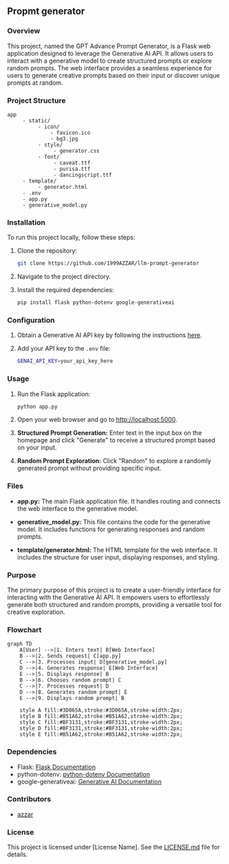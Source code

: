 ## Propmt generator

### Overview

This project, named the GPT Advance Prompt Generator, is a Flask web application designed to leverage the Generative AI API. It allows users to interact with a generative model to create structured prompts or explore random prompts. The web interface provides a seamless experience for users to generate creative prompts based on their input or discover unique prompts at random.

### Project Structure

```text
app 
     - static/
          - icon/
              - favicon.ico
              - bg3.jpg
          - style/
               - generator.css
          - font/
               - caveat.ttf
               - purisa.ttf
               - dancingscript.ttf
     - template/
          - generator.html
     - .env
     - app.py
     - generative_model.py
```

### Installation

To run this project locally, follow these steps:

1. Clone the repository:

   ```bash
   git clone https://github.com/1999AZZAR/llm-prompt-generator
   ```

2. Navigate to the project directory.

3. Install the required dependencies:

   ```bash
   pip install flask python-dotenv google-generativeai
   ```

### Configuration

1. Obtain a Generative AI API key by following the instructions [here](https://makersuite.google.com/app/apikey).

2. Add your API key to the `.env` file:

   ```bash
   GENAI_API_KEY=your_api_key_here
   ```

### Usage

1. Run the Flask application:

   ```bash
   python app.py
   ```

2. Open your web browser and go to [http://localhost:5000](http://localhost:5000).

3. **Structured Prompt Generation:** Enter text in the input box on the homepage and click "Generate" to receive a structured prompt based on your input.

4. **Random Prompt Exploration:** Click "Random" to explore a randomly generated prompt without providing specific input.

### Files

- **app.py:** The main Flask application file. It handles routing and connects the web interface to the generative model.

- **generative_model.py:** This file contains the code for the generative model. It includes functions for generating responses and random prompts.

- **template/generator.html:** The HTML template for the web interface. It includes the structure for user input, displaying responses, and styling.

### Purpose

The primary purpose of this project is to create a user-friendly interface for interacting with the Generative AI API. It empowers users to effortlessly generate both structured and random prompts, providing a versatile tool for creative exploration.

### Flowchart

```mermaid
graph TD
    A[User] -->|1. Enters text| B[Web Interface]
    B -->|2. Sends request| C[app.py]
    C -->|3. Processes input| D[generative_model.py]
    D -->|4. Generates response| E[Web Interface]
    E -->|5. Displays response| B
    B -->|6. Chooses random prompt| C
    C -->|7. Processes request| D
    D -->|8. Generates random prompt| E
    E -->|9. Displays random prompt| B

    style A fill:#3D065A,stroke:#3D065A,stroke-width:2px;
    style B fill:#B51A62,stroke:#B51A62,stroke-width:2px;
    style C fill:#BF3131,stroke:#BF3131,stroke-width:2px;
    style D fill:#BF3131,stroke:#BF3131,stroke-width:2px;
    style E fill:#B51A62,stroke:#B51A62,stroke-width:2px;
```

### Dependencies

- Flask: [Flask Documentation](https://flask.palletsprojects.com/)
- python-dotenv: [python-dotenv Documentation](https://pypi.org/project/python-dotenv/)
- google-generativeai: [Generative AI Documentation](https://ai.google.dev/docs)

### Contributors

- [azzar](https://github.com/1999AZZAR)

### License

This project is licensed under [License Name]. See the [LICENSE.md](LICENSE.md) file for details.
